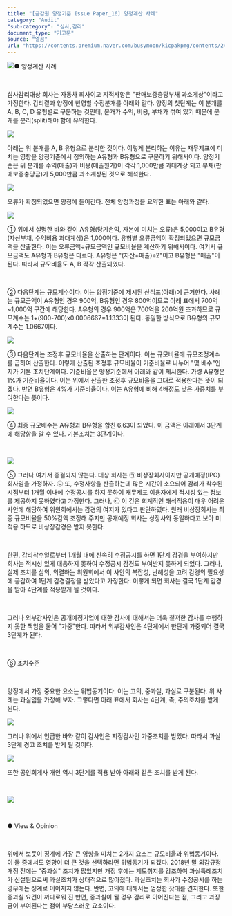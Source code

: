 ```yaml
---
title: "[금감원 양정기준 Issue Paper_16] 양정계산 사례"
category: "Audit"
"sub-category": "심사,감리"
document_type: "기고문"
source: "엘곰"
url: "https://contents.premium.naver.com/busymoon/kicpakpmg/contents/240503135152712dl"
---
```

![](https://n2.news.naver.com/l.gif?type=content)● 양정계산 사례 ​​

​

심사감리대상 회사는 자동차 회사이고 지적사항은 "판매보증충당부채 과소계상"이라고 가정한다. 감리결과 양정에 반영할 수정분개를 아래와 같다. 양정의 첫단계는 이 분개를 A, B, C, D 유형별로 구분하는 것인데, 분개가 수익, 비용, 부채가 섞여 있기 때문에 분개를 분리(split)해야 함에 유의한다.

![](https://dthumb-phinf.pstatic.net/dthumb?src=%22https://postfiles.pstatic.net/MjAyNDA0MThfMzYg/MDAxNzEzNDMwMjMwOTEz.Vxd_norMYeT34SsDu22LHn0jSgtxiiCEWpdbNi7Ng-0g.8cRBw1kocEbWRa_PWSFHYt-8VNmp3HXGPjHjBlU8Yw0g.PNG/image.png?type=w773%22&service=scs&type=w800)

아래는 위 분개를 A, B 유형으로 분리한 것이다. 이렇게 분리하는 이유는 재무제표에 미치는 영향을 양정기준에서 정의하는 A유형과 B유형으로 구분하기 위해서이다. 양정기준은 위 분개를 수익(매출)과 비용(매출원가)이 각각 1,000만큼 과대계상 되고 부채(판매보증충당금)가 5,000만큼 과소계상된 것으로 해석한다.

![](https://dthumb-phinf.pstatic.net/dthumb?src=%22https://postfiles.pstatic.net/MjAyNDA0MThfNDAg/MDAxNzEzNDMwMjYxNDM5.FBElLqNhQw-s_8m1JrIXdsxjrp5vXfF-UjxcgwFRny4g.TujTT6CkMNKrP74FPE9yTPa-wc0OwM47gGmvRXNS0O4g.PNG/image.png?type=w773%22&service=scs&type=w800)

오류가 확정되었으면 양정에 들어간다. 전체 양정과정을 요약한 표는 아래와 같다.

![](https://dthumb-phinf.pstatic.net/dthumb?src=%22https://postfiles.pstatic.net/MjAyNDA0MThfMTcz/MDAxNzEzNDI4MTQxMjA5.k6eqjhVii3Llb1XMWArRiJ1vHUW4F6SlwgaJJWrpJhwg.T37oE_VCCl7MnEIXwttX2cJmlSnEhO5st9ZkqN74sUog.PNG/image.png?type=w773%22&service=scs&type=w800)

① 위에서 설명한 바와 같이 A유형(당기손익, 자본에 미치는 오류)은 5,000이고 B유형(자산부채, 수익비용 과대계상)은 1,000이다. 유형별 오류금액이 확정되었으면 규모금액을 산출한다. 이는 오류금액÷규모금액인 규모비율을 계산하기 위해서이다. 여기서 규모금액도 A유형과 B유형은 다르다. A유형은 "(자산+매출)÷2"이고 B유형은 "매출"이 된다. 따라서 규모비율도 A, B 각각 산출되었다.

​

② 다음단계는 규모계수이다. 이는 양정기준에 제시된 산식표(아래)에 근거한다. 사례는 규모금액이 A유형인 경우 900억, B유형인 경우 800억이므로 아래 표에서 700억~1,000억 구간에 해당한다. A유형의 경우 900억은 700억을 200억원 초과하므로 규모계수는 1+(900-700)x0.0006667=1.1333이 된다. 동일한 방식으로 B유형의 규모계수는 1.0667이다.

![](https://dthumb-phinf.pstatic.net/dthumb?src=%22https://postfiles.pstatic.net/MjAyNDA0MThfMjM1/MDAxNzEzNDI4Mzg2NTE5.6Hvhx_kfBgVFXQXnHByGXxgLl1Q4wasAdDQumk4k_yQg._eGnPKnEIsiDdxVcwOjFK81eqYjZK4ZlizxpJtkN9AMg.PNG/image.png?type=w773%22&service=scs&type=w800)

③ 다음단계는 조정후 규모비율을 산출하는 단계이다. 이는 규모비율에 규모조정계수를 곱하여 산출한다. 이렇게 산출된 조정후 규모비율이 기준비율로 나누어 "몇 배수"인지가 기본 조치단계이다. 기준비율은 양정기준에서 아래와 같이 제시한다. 가령 A유형은 1%가 기준비율이다. 이는 위에서 산출한 조정후 규모비율을 그대로 적용한다는 뜻이 되겠다. 반면 B유형은 4%가 기준비율이다. 이는 A유형에 비해 4배정도 낮은 가중치를 부여한다는 뜻이다.

![](https://dthumb-phinf.pstatic.net/dthumb?src=%22https://postfiles.pstatic.net/MjAyNDA0MThfMzIg/MDAxNzEzNDI4NzM0MjMy.SwqKnsP765-W4_Ld7X8UevNfWdmHGOqyPQEwJCc03tYg.uo6MjobFsxYm7IL4s7Ru249GXkDFTqU7X8hSyerPPGog.PNG/image.png?type=w773%22&service=scs&type=w800)

④ 최종 규모배수는 A유형과 B유형을 합친 6.63이 되었다. 이 금액은 아래에서 3단계에 해당함을 알 수 있다. 기본조치는 3단계이다. ​​

​

![](https://dthumb-phinf.pstatic.net/dthumb?src=%22https://postfiles.pstatic.net/MjAyNDA0MThfMzAg/MDAxNzEzNDI4Nzk4OTc3.-ahD5Gi7DIAzJ2kMXW1AJ2cjHTYMv_Uf0yl4eylV6tQg.0Wnhr7yLNipF-P-GhaZTi-canD3L5lVCtPoldPcEvz8g.PNG/image.png?type=w773%22&service=scs&type=w800)

⑤ 그러나 여기서 종결되지 않는다. 대상 회사는 ㉠ 비상장회사이지만 공개예정(IPO) 회사임을 가정하자. ㉡ 또, 수정사항을 산출하는데 많은 시간이 소요되어 감리가 착수된 시점부터 1개월 이내에 수정공시를 하지 못하여 재무제표 이용자에게 적시성 있는 정보를 제공하지 못하였다고 가정한다. 그러나, ㉢ 이 건은 회계적인 해석적용이 매우 어려운 사안에 해당하여 위원회에서는 감경의 여지가 있다고 판단하였다. 원래 비상장회사는 최종 규모비율을 50%감액 조정해 주지만 공개예정 회사는 상장사와 동일하다고 보아 미적용 하므로 비상장감경은 받지 못한다.

​

한편, 감리착수일로부터 1개월 내에 신속히 수정공시를 하면 1단계 감경을 부여하지만 회사는 적시성 있게 대응하지 못하여 수정공시 감경도 부여받지 못하게 되었다. 그러나, 실제 조치를 심의, 의결하는 위원회에서 이 사안의 복잡성, 난해성을 고려 감경의 필요성에 공감하여 1단계 감경결정을 받았다고 가정한다. 이렇게 되면 회사는 결국 1단계 감경을 받아 4단계를 적용받게 될 것이다.

​

그러나 외부감사인은 공개예정기업에 대한 감사에 대해서는 더욱 철저한 감사를 수행하지 못한 책임을 물어 "가중"한다. 따라서 외부감사인은 4단계에서 한단계 가중되어 결국 3단계가 된다.

​

⑥ 조치수준

​

양정에서 가장 중요한 요소는 위법동기이다. 이는 고의, 중과실, 과실로 구분된다. 위 사례는 과실임을 가정해 보자. 그렇다면 아래 표에서 회사는 4단계, 즉, 주의조치를 받게 된다.

![](https://dthumb-phinf.pstatic.net/dthumb?src=%22https://postfiles.pstatic.net/MjAyNDA0MThfODIg/MDAxNzEzNDI5NDgwNDMy.19_L3nhRk4RmmVDNCT7fEHuKNj4uG1K-f5-LEuXqbC4g.7MSD8q7TRI1NXFKpz5sNHnpsLnNkR76abi4fXYL_bdIg.PNG/image.png?type=w773%22&service=scs&type=w800)

그러나 위에서 언급한 바와 같이 감사인은 지정감사인 가중조치를 받았다. 따라서 과실 3단계 경고 조치를 받게 될 것이다.

![](https://dthumb-phinf.pstatic.net/dthumb?src=%22https://postfiles.pstatic.net/MjAyNDA0MThfMjk5/MDAxNzEzNDI5NTYzNTEw.CHp5rvWrK_az2NvL-cjKqUpKmNEUEn2XLJZjfqP8iBwg.wwSrk4YhIpM9W6aTQ3FMxU2tYWkII0hyaCddKQajsbYg.PNG/image.png?type=w773%22&service=scs&type=w800)

또한 공인회계사 개인 역시 3단계를 적용 받아 아래와 같은 조치를 받게 된다. ​​

​

![](https://dthumb-phinf.pstatic.net/dthumb?src=%22https://postfiles.pstatic.net/MjAyNDA0MThfNzkg/MDAxNzEzNDI5NjE2MTg3.9TDqvcRTdPnfDs756Q9IpM85-YMRRVIGHZMg-fAIXwwg.gPBaJUEgqhcAttaDqj61nl2iTX3lTMTxzTrIFiuxqHgg.PNG/image.png?type=w773%22&service=scs&type=w800)

​

● View & Opinion

​

위에서 보듯이 징계에 가장 큰 영향을 미치는 2가지 요소는 규모비율과 위법동기이다. 이 둘 중에서도 영향이 더 큰 것을 선택하라면 위법동기가 되겠다. 2018년 말 외감규정 개정 전에는 "중과실" 조치가 많았지만 개정 후에는 계도취지를 강조하여 과실특례조치가 신설됨으로써 과실조치가 상대적으로 많아졌다. 과실조치는 회사가 수정공시를 하는 경우에는 징계로 이어지지 않는다. 반면, 고의에 대해서는 엄정한 잣대를 견지한다. 또한 중과실 요건이 까다로워 진 반면, 중과실이 될 경우 감리로 이어진다는 점, 그리고 과징금이 부여된다는 점이 부담스러운 요소이다.

​
